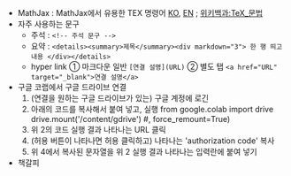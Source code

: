 * MathJax : MathJax에서 유용한 TEX 명령어 <a href="https://www.onemathematicalcat.org/MathJaxDocumentation/MathJaxKorean/TeXSyntax_ko.html" target="_blank">KO</a>, <a href="https://www.onemathematicalcat.org/MathJaxDocumentation/TeXSyntax.htm" target="_blank">EN</a> ; <a href="https://ko.wikipedia.org/wiki/위키백과:TeX_문법" target="_blank">위키백과:TeX_문법</a>
* 자주 사용하는 문구
  + 주석 : `<!-- 주석 문구 -->`
  + 요약 : `<details><summary>제목</summary><div markdown="3"> 한 행 띄고 내용 </div></details>`
  + hyper link ① 마크다운 일반 `[연결 설명](URL)` ② 별도 탭 `<a href="URL" target="_blank">연결 설명</a>`
* 구글 코랩에서 구글 드라이브 연결
  1. (연결을 원하는 구글 드라이브가 있는) 구글 계정에 로긴
  2. 아래의 코드를 복사해서 붙여 넣고, 실행
    from google.colab import drive  
    drive.mount('/content/gdrive') #, force_remount=True)  
  3. 위 2의 코드 실행 결과 나타나는 URL 클릭
  4. (허용 버튼이 나타나면 허용 클릭하고) 나타나는 'authorization code' 복사
  5. 위 4에서 복사된 문자열을 위 2 실행 결과 나타나는 입력란에 붙여 넣기
* 책갈피

